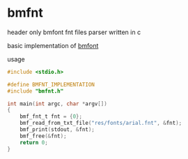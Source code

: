 # bmfnt
header only bmfont fnt files parser written in c

basic implementation of [bmfont](https://angelcode.com/products/bmfont/doc/file_format.html)


usage
```c
#include <stdio.h>

#define BMFNT_IMPLEMENTATION
#include "bmfnt.h"

int main(int argc, char *argv[])
{
    bmf_fnt_t fnt = {0};
    bmf_read_from_txt_file("res/fonts/arial.fnt", &fnt);
    bmf_print(stdout, &fnt);
    bmf_free(&fnt);
    return 0;
}
```
